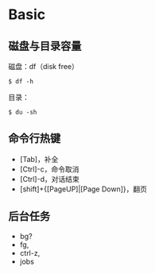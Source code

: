 # Basic



## 磁盘与目录容量
磁盘：df（disk free）
```
$ df -h
```
目录：
```
$ du -sh
```

## 命令行热键
- [Tab]，补全
- [Ctrl]-c，命令取消
- [Ctrl]-d，对话结束
- [shift]+{[PageUP]|[Page Down]}，翻页

## 后台任务
- bg? 
- fg, 
- ctrl-z, 
- jobs


